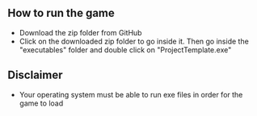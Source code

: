 ## How to run the game
- Download the zip folder from GitHub
- Click on the downloaded zip folder to go inside it. Then go inside the "executables" folder and double click on "ProjectTemplate.exe"

## Disclaimer
- Your operating system must be able to run exe files in order for the game to load